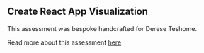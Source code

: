 ## Create React App Visualization

This assessment was bespoke handcrafted for Derese Teshome.

Read more about this assessment [here](https://react.eogresources.com)
